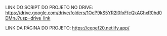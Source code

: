 LINK DO SCRIPT DO PROJETO NO DRIVE: https://drive.google.com/drive/folders/1OeP9kS5YR2l0fxFfcQkAGhxR0hd0DMnJ?usp=drive_link




LINK DA PÁGINA DO PROJETO: https://cepef20.netlify.app/
